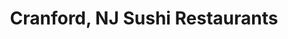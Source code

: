 ---
layout: city
title: Cranford, NJ Sushi Restaurants
permalink: /new-jersey/cranford/
stateAbbr: NJ
stateName: New Jersey
cityName: Cranford
---